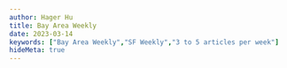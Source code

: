 ```yaml
---
author: Hager Hu
title: Bay Area Weekly
date: 2023-03-14
keywords: ["Bay Area Weekly","SF Weekly","3 to 5 articles per week"]
hideMeta: true
---
```

